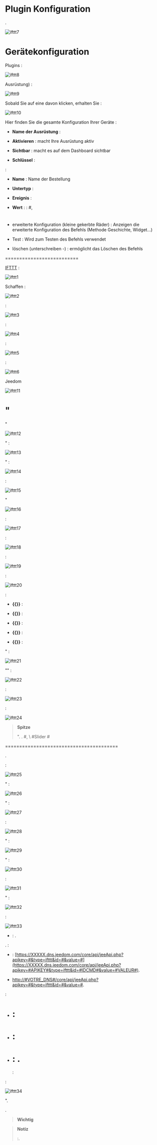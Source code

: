 

Plugin Konfiguration 
=======================


.

![ifttt7](../images/ifttt7.PNG)

Gerätekonfiguration 
=============================


Plugins :

![ifttt8](../images/ifttt8.PNG)


Ausrüstung) :

![ifttt9](../images/ifttt9.PNG)

Sobald Sie auf eine davon klicken, erhalten Sie :

![ifttt10](../images/ifttt10.PNG)

Hier finden Sie die gesamte Konfiguration Ihrer Geräte :

-   **Name der Ausrüstung** : 

-   **Aktivieren** : macht Ihre Ausrüstung aktiv

-   **Sichtbar** : macht es auf dem Dashboard sichtbar

-   **Schlüssel** : 
    

 :

-   **Name** : Name der Bestellung

-   **Untertyp** : 

-   **Ereignis** : 

-   **Wert** : 
     : #,
    #

-   erweiterte Konfiguration (kleine gekerbte Räder) : Anzeigen
    die erweiterte Konfiguration des Befehls (Methode
    Geschichte, Widget…)

-   Test : Wird zum Testen des Befehls verwendet

-   löschen (unterschreiben -) : ermöglicht das Löschen des Befehls

 
==========================


[IFTTT](:https:.com) :

![ifttt1](../images/ifttt1.png)


Schaffen :

![ifttt2](../images/ifttt2.PNG)


 :

![ifttt3](../images/ifttt3.PNG)

 :

![ifttt4](../images/ifttt4.PNG)

 :

![ifttt5](../images/ifttt5.png)

 :

![ifttt6](../images/ifttt6.png)


Jeedom

![ifttt11](../images/ifttt11.PNG)

" 
==================================


"

![ifttt12](../images/ifttt12.png)

" :

![ifttt13](../images/ifttt13.PNG)

" :

![ifttt14](../images/ifttt14.png)

 :

![ifttt15](../images/ifttt15.png)

"

![ifttt16](../images/ifttt16.png)



 :

![ifttt17](../images/ifttt17.png)

 :

![ifttt18](../images/ifttt18.png)



 :

![ifttt19](../images/ifttt19.png)


 :

![ifttt20](../images/ifttt20.png)


 :

-   **{{}}** : 

-   **{{}}** : 
    

-   **{{}}** : 
    

-   **{{}}** : 
    

-   **{{}}** : 


" :

![ifttt21](../images/ifttt21.PNG)


"" :

![ifttt22](../images/ifttt22.PNG)

 :

![ifttt23](../images/ifttt23.PNG)

 :

![ifttt24](../images/ifttt24.PNG)





> **Spitze**
>
> 
> 
> ". 
> . #,
> \ #Slider \#

 
========================================


. 

 :

![ifttt25](../images/ifttt25.png)

" :

![ifttt26](../images/ifttt26.png)

" :

![ifttt27](../images/ifttt27.png)


 :

![ifttt28](../images/ifttt28.png)

" :

![ifttt29](../images/ifttt29.png)

" :

![ifttt30](../images/ifttt30.png)

 :

![ifttt31](../images/ifttt31.png)

" :

![ifttt32](../images/ifttt32.png)



 :

![ifttt33](../images/ifttt33.PNG)

-    : .


. 
 :

-    :
    [https://XXXXX.dns.jeedom.com/core/api/jeeApi.php?apikey=#&type=ifttt&id=#&value=#](https://XXXXX.dns.jeedom.com/core/api/jeeApi.php?apikey=#APIKEY#&type=ifttt&id=#IDCMD#&value=#VALEUR#).
    
    

-   
    [http://\#VOTRE\_DNS\#/core/api/jeeApi.php?apikey=#&type=ifttt&id=#&value=#](http://#VOTRE_DNS#/core/api/jeeApi.php?apikey=#APIKEY#&type=ifttt&id=#IDCMD#&value=#VALEUR#).
    
    

 :

-   # : 
    

-   # : 

-   # : .
    
     : 

 :

![ifttt34](../images/ifttt34.png)

".


.

> **Wichtig**
>
> 
> 

> **Notiz**
>
> :.
